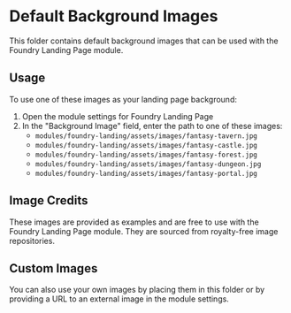 # Default Background Images

This folder contains default background images that can be used with the Foundry Landing Page module.

## Usage

To use one of these images as your landing page background:

1. Open the module settings for Foundry Landing Page
2. In the "Background Image" field, enter the path to one of these images:
   - `modules/foundry-landing/assets/images/fantasy-tavern.jpg`
   - `modules/foundry-landing/assets/images/fantasy-castle.jpg`
   - `modules/foundry-landing/assets/images/fantasy-forest.jpg`
   - `modules/foundry-landing/assets/images/fantasy-dungeon.jpg`
   - `modules/foundry-landing/assets/images/fantasy-portal.jpg`

## Image Credits

These images are provided as examples and are free to use with the Foundry Landing Page module. They are sourced from royalty-free image repositories.

## Custom Images

You can also use your own images by placing them in this folder or by providing a URL to an external image in the module settings. 